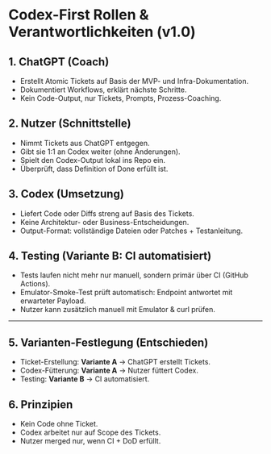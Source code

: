 ﻿# Codex-First Rollen & Verantwortlichkeiten (v1.0)

## 1. ChatGPT (Coach)
- Erstellt Atomic Tickets auf Basis der MVP- und Infra-Dokumentation.
- Dokumentiert Workflows, erklärt nächste Schritte.
- Kein Code-Output, nur Tickets, Prompts, Prozess-Coaching.

## 2. Nutzer (Schnittstelle)
- Nimmt Tickets aus ChatGPT entgegen.
- Gibt sie 1:1 an Codex weiter (ohne Änderungen).
- Spielt den Codex-Output lokal ins Repo ein.
- Überprüft, dass Definition of Done erfüllt ist.

## 3. Codex (Umsetzung)
- Liefert Code oder Diffs streng auf Basis des Tickets.
- Keine Architektur- oder Business-Entscheidungen.
- Output-Format: vollständige Dateien oder Patches + Testanleitung.

## 4. Testing (Variante B: CI automatisiert)
- Tests laufen nicht mehr nur manuell, sondern primär über CI (GitHub Actions).
- Emulator-Smoke-Test prüft automatisch: Endpoint antwortet mit erwarteter Payload.
- Nutzer kann zusätzlich manuell mit Emulator & curl prüfen.

---
## 5. Varianten-Festlegung (Entschieden)
- Ticket-Erstellung: **Variante A** → ChatGPT erstellt Tickets.
- Codex-Fütterung: **Variante A** → Nutzer füttert Codex.
- Testing: **Variante B** → CI automatisiert.

## 6. Prinzipien
- Kein Code ohne Ticket.
- Codex arbeitet nur auf Scope des Tickets.
- Nutzer merged nur, wenn CI + DoD erfüllt.

